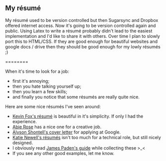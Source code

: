 ## My résumé ##

My résumé used to be version controlled but then Sugarsync and Dropbox offered internet access. Now it's going to be version controlled again and public. Using Latex to write a résumé probably didn't lead to the easiest implementation and I'd like to share it with others. Over time I plan to slowly port this to HTML/CSS. If they are good enough for beautiful websites and google docs / drive then they should be good enough for my lowly résumés ;)

========

When it's time to look for a job:
* first it's annoying;
* then you hate talking yourself up;
* then you learn a few skills;
* and finally you notice that some résumés are really quite nice.

Here are some nice résumés I've seen around:
* [Kevin Fox's résumé](http://fury.com/resume/kevin_fox_resume.pdf) is beautiful in it's simplicity. If only I had the experience.
* [Abie Rose](http://abierose.com/resume.pdf) has a nice one for a creative job.
* [Alyson Shontell's cover letter](http://www.businessinsider.com/this-is-the-application-and-cover-letter-that-got-me-an-interview-with-google-2011-2) for applying at Google.
* [Katie Newell's résumés](http://www.katienewell.com) isn't too much for a technical role, but still nicely designed.
* I obviously read [James Paden's guide](http://www.xemion.com/website-design-learning-center/5-steps-to-the-perfect-web-designer-resume/) while collecting these >_<
* If you see any other good examples, let me know.
